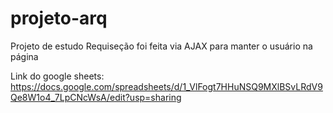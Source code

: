 # projeto-arq

Projeto de estudo
Requiseção foi feita via AJAX para manter o usuário na página

Link do google sheets: https://docs.google.com/spreadsheets/d/1_VlFogt7HHuNSQ9MXlBSvLRdV9Qe8W1o4_7LpCNcWsA/edit?usp=sharing

